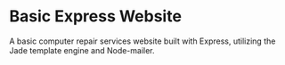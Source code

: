 # Basic Express Website

A basic computer repair services website built with Express, utilizing the Jade template engine and Node-mailer.